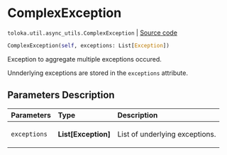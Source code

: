 # ComplexException
`toloka.util.async_utils.ComplexException` | [Source code](https://github.com/Toloka/toloka-kit/blob/v1.1.0.post1/src/util/async_utils.py#L36)

```python
ComplexException(self, exceptions: List[Exception])
```

Exception to aggregate multiple exceptions occured.


Unnderlying exceptions are stored in the `exceptions` attribute.

## Parameters Description

| Parameters | Type | Description |
| :----------| :----| :-----------|
`exceptions`|**List\[Exception\]**|<p>List of underlying exceptions.</p>
